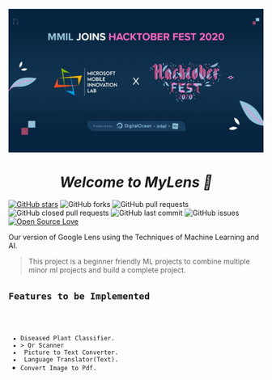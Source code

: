 <p>
  <img src=./assets/img/MMILft.Hacktober.jpeg></p>

<em><h1 align="center">Welcome to MyLens 👋</h1></em>

[![GitHub stars](https://img.shields.io/github/stars/MMIL/MyLens?style=social)](https://github.com/login?return_to=%2FMMIL%MyLens) 
 ![GitHub forks](https://img.shields.io/github/forks/MMIL/MyLens?style=social) 
 ![GitHub pull requests](https://img.shields.io/github/issues-pr/MMIL/MyLens)
 ![GitHub closed pull requests](https://img.shields.io/github/issues-pr-closed/MMIL/MyLens) 
 ![GitHub last commit](https://img.shields.io/github/last-commit/MMIL/MyLens) 
 ![GitHub issues](https://img.shields.io/github/issues-raw/MMIL/MyLens)
 [![Open Source Love](https://badges.frapsoft.com/os/v2/open-source.svg?v=103)](https://github.com/MMIL/MyLens) 

 Our version of Google Lens using the Techniques of Machine Learning and AI.
 
>This project is a beginner friendly ML projects to combine multiple minor ml projects and build a complete project.





<h2><code>Features to be Implemented</h2>
<ul> <li>Diseased Plant Classifier.
<li>> Qr Scanner
<li> Picture to Text Converter.
<li> Language Translator(Text).
<li>Convert Image to Pdf.</code></ul>


